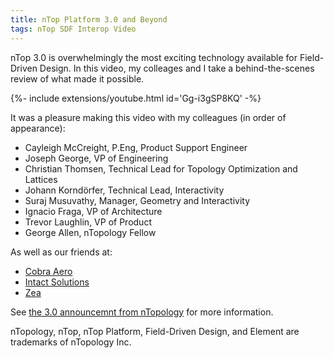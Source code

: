 ```yaml
---
title: nTop Platform 3.0 and Beyond
tags: nTop SDF Interop Video
---
```


nTop 3.0 is overwhelmingly the most exciting technology available for Field-Driven Design.  In this video, my colleages and I take a behind-the-scenes review of what made it possible.  

<div>{%- include extensions/youtube.html id='Gg-i3gSP8KQ' -%}</div>
<!--more-->

It was a pleasure making this video with my colleagues (in order of appearance):
* Cayleigh McCreight, P.Eng, Product Support Engineer
* Joseph George, VP of Engineering
* Christian Thomsen, Technical Lead for Topology Optimization and Lattices
* Johann Korndörfer, Technical Lead, Interactivity
* Suraj Musuvathy, Manager, Geometry and Interactivity
* Ignacio Fraga, VP of Architecture
* Trevor Laughlin, VP of Product
* George Allen, nTopology Fellow

As well as our friends at:
* [Cobra Aero](https://www.cobra-aero.com/)
* [Intact Solutions](https://www.intact-solutions.com/rev/)
* [Zea](https://www.zea.live/)

See [the 3.0 announcemnt from nTopology](https://ntopology.com/blog/ntopology-3-0-release-announcement/) for more information.

<div class="article__license">nTopology, nTop, nTop Platform, Field-Driven Design, and Element are trademarks of nTopology Inc.</div>
